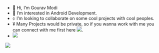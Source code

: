 - 👋 Hi, I’m Gourav Modi
- 👀 I’m interested in Android Development.
- ⏀ I’m looking to collaborate on some cool projects with cool peoples.
- ¥ Many Projects would be private, so if you wanna work with me you can connect with me first here ![](https://www.linkedin.com/in/gourav-modi-10b3591a1/).
- <img src="https://imgs.search.brave.com/TQTym5qzpizZ5GHIgpHu6-RTEchhOps_4v-FWSI8ZIE/rs:fit:32:32:1/g:ce/aHR0cDovL2Zhdmlj/b25zLnNlYXJjaC5i/cmF2ZS5jb20vaWNv/bnMvNGE1YzZjOWNj/NmNiODQ4NzI0ODg1/MGY5ZGQ2YzhjZTRm/N2NjOGIzZjc1NTlj/NDM2ZGI5Yjk3ZWI1/YzBmNzJmZS93d3cu/bGlua2VkaW4uY29t/Lw" />

![](https://komarev.com/ghpvc/?username=vickyjsr&color=blue)
